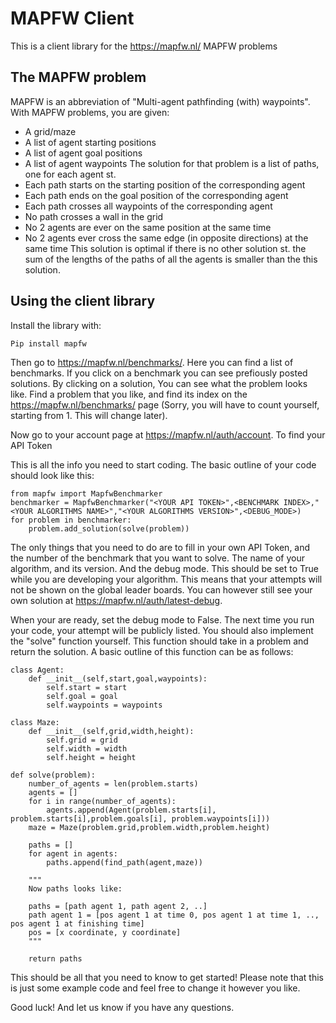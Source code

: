 # MAPFW Client

This is a client library for the https://mapfw.nl/ MAPFW problems
## The MAPFW problem
MAPFW is an abbreviation of  "Multi-agent pathfinding (with) waypoints".
With MAPFW problems, you are given:
-	A grid/maze
-	A list of agent starting positions
-	A list of agent goal positions
-	A list of agent waypoints
The solution for that problem is a list of paths, one for each agent st.
-	Each path starts on the starting position of the corresponding agent
-	Each path ends on the goal position of the corresponding agent
-	Each path crosses all waypoints of the corresponding agent
-	No path crosses a wall in the grid
-	No 2 agents are ever on the same position at the same time
-	No 2 agents  ever cross the same edge (in opposite directions) at the same time
This solution is optimal if there is no other solution st. the sum of the lengths of the paths of all the agents is smaller than the this solution.
## Using the client library
Install the library with:
```
Pip install mapfw
```
Then go to https://mapfw.nl/benchmarks/. Here you can find a list of benchmarks. If you click on a benchmark you can see prefiously posted solutions. By clicking on a solution, You can see what the problem looks like. Find a problem that you like, and find its index on the https://mapfw.nl/benchmarks/ page (Sorry, you will have to count yourself, starting from 1. This will change later).

Now go to your account page at https://mapfw.nl/auth/account. To find your API Token

This is all the info you need to start coding. The basic outline of your code should look like this:
```
from mapfw import MapfwBenchmarker
benchmarker = MapfwBenchmarker("<YOUR API TOKEN>",<BENCHMARK INDEX>,"<YOUR ALGORITHMS NAME>","<YOUR ALGORITHMS VERSION>",<DEBUG_MODE>)
for problem in benchmarker:
	problem.add_solution(solve(problem))
```
The only things that you need to do are to fill in your own API Token, and the number of the benchmark that you want to solve. The name of your algorithm, and its version. And the debug mode. This should be set to True while you are developing your algorithm. This means that your attempts will not be shown on the global leader boards. You can however still see your own solution at https://mapfw.nl/auth/latest-debug.

When your are ready, set the debug mode to False. The next time you run your code, your attempt will be publicly listed.
You should also implement the "solve" function yourself.
This function should take in a problem and return the solution.
A basic outline of this function can be as follows:
```
class Agent:
    def __init__(self,start,goal,waypoints):
        self.start = start
        self.goal = goal
        self.waypoints = waypoints

class Maze:
    def __init__(self,grid,width,height):
        self.grid = grid
        self.width = width
        self.height = height

def solve(problem):
    number_of_agents = len(problem.starts)
    agents = []
    for i in range(number_of_agents):
        agents.append(Agent(problem.starts[i], problem.starts[i],problem.goals[i], problem.waypoints[i]))
    maze = Maze(problem.grid,problem.width,problem.height)

    paths = []
    for agent in agents:
        paths.append(find_path(agent,maze))
    
    """
    Now paths looks like:
    
    paths = [path agent 1, path agent 2, ..]
    path agent 1 = [pos agent 1 at time 0, pos agent 1 at time 1, .., pos agent 1 at finishing time]
    pos = [x coordinate, y coordinate]
    """
    
    return paths
```
This should be all that you need to know to get started!
Please note that this is just some example code and feel free to change it however you like.

Good luck! And let us know if you have any questions.
